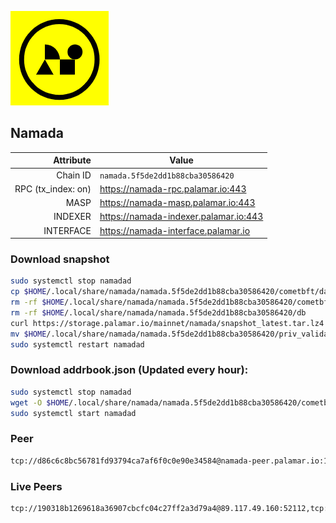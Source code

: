 ![Logo](https://raw.githubusercontent.com/Pa1amar/mainnets/refs/heads/main/namada/logo.png)
## Namada
| Attribute | Value |
|----------:|-------|
| Chain ID         | `namada.5f5de2dd1b88cba30586420` |
| RPC (tx_index: on)  | https://namada-rpc.palamar.io:443 |
| MASP  | https://namada-masp.palamar.io:443 |
| INDEXER | https://namada-indexer.palamar.io:443 |
| INTERFACE | https://namada-interface.palamar.io |

### Download snapshot
```bash
sudo systemctl stop namadad
cp $HOME/.local/share/namada/namada.5f5de2dd1b88cba30586420/cometbft/data/priv_validator_state.json $HOME/.local/share/namada/namada.5f5de2dd1b88cba30586420/priv_validator_state.json.backup
rm -rf $HOME/.local/share/namada/namada.5f5de2dd1b88cba30586420/cometbft/data
rm -rf $HOME/.local/share/namada/namada.5f5de2dd1b88cba30586420/db
curl https://storage.palamar.io/mainnet/namada/snapshot_latest.tar.lz4 | lz4 -dc - | tar -xf - -C $HOME/.local/share/namada/namada.5f5de2dd1b88cba30586420/
mv $HOME/.local/share/namada/namada.5f5de2dd1b88cba30586420/priv_validator_state.json.backup $HOME/.local/share/namada/namada.5f5de2dd1b88cba30586420/cometbft/data/priv_validator_state.json
sudo systemctl restart namadad
```
### Download addrbook.json (Updated every hour):
```bash
sudo systemctl stop namadad
wget -O $HOME/.local/share/namada/namada.5f5de2dd1b88cba30586420/cometbft/config/addrbook.json https://storage.palamar.io/mainnet/namada/addrbook.json
sudo systemctl start namadad
```
### Peer
```bash
tcp://d86c6c8bc56781fd93794ca7af6f0c0e90e34584@namada-peer.palamar.io:16656
```




























































































































































































































































































































































































































































































































































































































































































































































































































































































































































































































































































































































































































































































































### Live Peers
```
tcp://190318b1269618a36907cbcfc04c27ff2a3d79a4@89.117.49.160:52112,tcp://761c832e006e7c35557a05c339c133862a196f59@46.105.223.122:26656,tcp://511d1720a42243adffc4b074a656783fc4588dde@65.108.13.212:26656,tcp://e043f444c54b9b8ebfb9db7b9ef8628893707399@66.70.178.204:26656,tcp://d1af9c40e76a390dfb4df8d4eede6bc6269fcdab@212.83.33.148:26601,tcp://3879583b9c6b1ac29d38fefb5a14815dd79282d6@192.241.140.10:38656,tcp://eded4153ce8a1e0b4b20dfaa7af78effab135c5d@38.242.214.36:26656,tcp://08771d75bf7f4421ce6e22c8742101c337e34eec@135.181.5.27:34200,tcp://891129fad4c9e4b977e769fad0714204d431937d@167.172.162.87:26656,tcp://c93bc11fe4d10e95e352f29b857a79fc261a40ea@65.21.197.14:36656,tcp://478de66fe39df43a60f5850e5b99da4edd14de85@212.51.129.72:26706,tcp://509f1e843cf881650a4151aa804ddd7a7188e88f@195.201.197.246:32656,tcp://c4deb6863d50bcdd9d20b02303d010090908d6d2@192.64.82.62:26656
```
